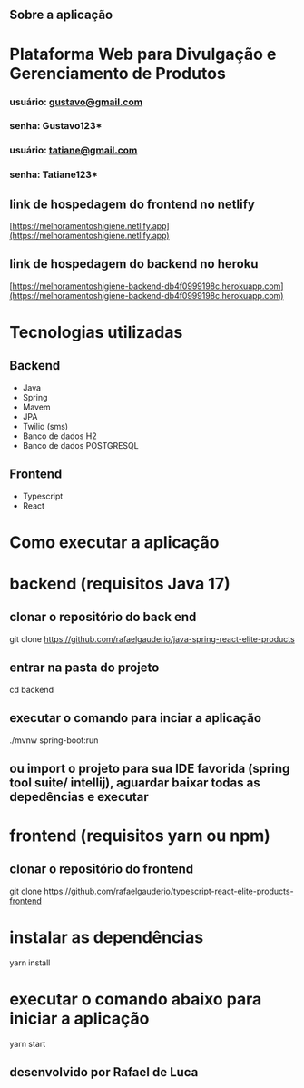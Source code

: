 ## Sobre a aplicação

#  Plataforma Web para Divulgação e Gerenciamento de Produtos

### usuário: gustavo@gmail.com
### senha: Gustavo123*

### usuário: tatiane@gmail.com
### senha: Tatiane123*

## link de hospedagem do frontend no netlify
[https://melhoramentoshigiene.netlify.app](https://melhoramentoshigiene.netlify.app)
## link de hospedagem do backend no heroku
[https://melhoramentoshigiene-backend-db4f0999198c.herokuapp.com](https://melhoramentoshigiene-backend-db4f0999198c.herokuapp.com)

# Tecnologias utilizadas
## Backend
- Java
- Spring
- Mavem
- JPA
- Twilio (sms)
- Banco de dados H2
- Banco de dados POSTGRESQL

## Frontend
  - Typescript
  - React
 
# Como executar a aplicação

# backend (requisitos Java 17)
## clonar o repositório do back end
git clone https://github.com/rafaelgauderio/java-spring-react-elite-products
## entrar na pasta do projeto
cd backend
## executar o comando para inciar a aplicação
./mvnw spring-boot:run
## ou import o projeto para sua IDE favorida (spring tool suite/ intellij), aguardar baixar todas as depedências e executar

# frontend (requisitos yarn ou npm)
## clonar o repositório do frontend
git clone https://github.com/rafaelgauderio/typescript-react-elite-products-frontend
# instalar as dependências
yarn install
# executar o comando abaixo para iniciar a aplicação
yarn start

## desenvolvido por Rafael de Luca
